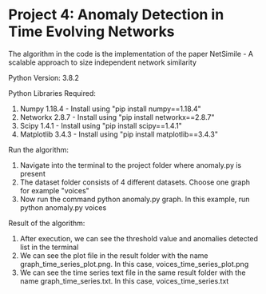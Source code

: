 # Project 4: Anomaly Detection in Time Evolving Networks

The algorithm in the code is the implementation of the paper NetSimile - A scalable approach to size independent network similarity

Python Version: 3.8.2

Python Libraries Required:
1. Numpy 1.18.4 - Install using "pip install numpy==1.18.4"
2. Networkx 2.8.7 - Install using "pip install networkx==2.8.7"
3. Scipy 1.4.1 - Install using "pip install scipy==1.4.1"
4. Matplotlib 3.4.3 - Install using "pip install matplotlib==3.4.3"

Run the algorithm:
1. Navigate into the terminal to the project folder where anomaly.py is present
2. The dataset folder consists of 4 different datasets. Choose one graph for example "voices"
3. Now run the command python anomaly.py graph. In this example, run python anomaly.py voices

Result of the algorithm:
1. After execution, we can see the threshold value and anomalies detected list in the terminal
2. We can see the plot file in the result folder with the name graph_time_series_plot.png. In this case, voices_time_series_plot.png
3. We can see the time series text file in the same result folder with the name graph_time_series.txt. In this case, voices_time_series.txt
